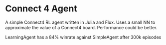 # Connect 4 Agent

A simple Connect4 RL agent written in Julia and Flux. Uses a small NN to approximate the value of a Connect4 board.
Performance could be better.

LearningAgent has a 84% winrate against SimpleAgent after 300k episodes